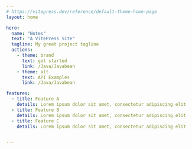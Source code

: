 ```yaml
---
# https://vitepress.dev/reference/default-theme-home-page
layout: home

hero:
  name: "Notes"
  text: "A VitePress Site"
  tagline: My great project tagline
  actions:
    - theme: brand
      text: get started
      link: /Java/Javabean
    - theme: alt
      text: API Examples
      link: /Java/Javabean

features:
  - title: Feature A
    details: Lorem ipsum dolor sit amet, consectetur adipiscing elit
  - title: Feature B
    details: Lorem ipsum dolor sit amet, consectetur adipiscing elit
  - title: Feature C
    details: Lorem ipsum dolor sit amet, consectetur adipiscing elit


---
```


